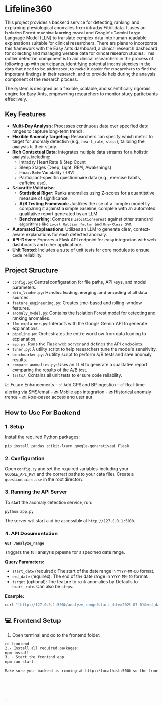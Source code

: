 # Lifeline360

This project provides a backend service for detecting, ranking, and explaining physiological anomalies from intraday Fitbit data. It uses an Isolation Forest machine learning model and Google's Gemini Large Language Model (LLM) to translate complex data into human-readable explanations suitable for clinical researchers. There are plans to incorporate this framework with the Easy Ants dashboard, a clinical research dashboard for collecting and managing werable data for clincal research studies. This outlier detection component is to aid clinical researchers in the process of following up with participants, identifying potential inconsistencies in the data that need to be addressed, to make it easier for researchers to find the important findings in their research, and to provide help during the analysis component of the research process. 

The system is designed as a flexible, scalable, and scientifically rigorous engine for Easy Ants, empowering researchers to monitor study participants effectively.

## Key Features

- **Multi-Day Analysis**: Processes continuous data over specified date ranges to capture long-term trends.
- **Flexible Anomaly Targeting**: Researchers can specify which metric to target for anomaly detection (e.g., `heart_rate`, `steps`), tailoring the analysis to their study.
- **Rich Contextual Data**: Integrates multiple data streams for a holistic analysis, including:
    - Intraday Heart Rate & Step Count
    - Sleep Stages (Deep, Light, REM, Awakenings)
    - Heart Rate Variability (HRV)
    - Participant-specific questionnaire data (e.g., exercise habits, caffeine use).
- **Scientific Validation**:
    - **Statistical Rigor**: Ranks anomalies using Z-scores for a quantitative measure of significance.
    - **A/B Testing Framework**: Justifies the use of a complex model by comparing it against a simple baseline, complete with an automated qualitative report generated by an LLM.
    - **Benchmarking**: Compares `IsolationForest` against other standard algorithms like `Local Outlier Factor` and `One-Class SVM`.
- **Automated Explanations**: Utilizes an LLM to generate clear, context-aware explanations for each detected anomaly.
- **API-Driven**: Exposes a Flask API endpoint for easy integration with web dashboards and other applications.
- **Unit Tested**: Includes a suite of unit tests for core modules to ensure code reliability.

## Project Structure

-   `config.py`: Central configuration for file paths, API keys, and model parameters.
-   `data_loader.py`: Handles loading, merging, and encoding of all data sources.
-   `feature_engineering.py`: Creates time-based and rolling-window features.
-   `anomaly_model.py`: Contains the Isolation Forest model for detecting and ranking anomalies.
-   `llm_explainer.py`: Interacts with the Google Gemini API to generate explanations.
-   `pipeline.py`: Orchestrates the entire workflow from data loading to explanation.
-   `app.py`: Runs the Flask web server and defines the API endpoints.
-   `tuner.py`: A utility script to help researchers tune the model's sensitivity.
-   `benchmarker.py`: A utility script to perform A/B tests and save anomaly results.
-   `compare_anomalies.py`: Uses an LLM to generate a qualitative report comparing the results of the A/B test.
-   `tests/`: Contains all unit tests to ensure code reliability.

  📈 Future Enhancements
     - ✅ Add GPS and BP ingestion
     - ✅ Real-time alerting via SMS/email
     - 🔜 Mobile app integration
     - 🔜 Historical anomaly trends
     - 🔜 Role-based access and user aut


## How to Use For Backend

### 1. Setup
Install the required Python packages:
```bash
pip install pandas scikit-learn google-generativeai Flask
```

### 2. Configuration
Open `config.py` and set the required variables, including your `GOOGLE_API_KEY` and the correct paths to your data files. Create a `questionnaire.csv` in the root directory.

### 3. Running the API Server
To start the anomaly detection service, run:
```bash
python app.py
```
The server will start and be accessible at `http://127.0.0.1:5000`.

### 4. API Documentation

**`GET /analyze_range`**

Triggers the full analysis pipeline for a specified date range.

**Query Parameters:**
-   `start_date` (required): The start of the date range in `YYYY-MM-DD` format.
-   `end_date` (required): The end of the date range in `YYYY-MM-DD` format.
-   `target` (optional): The feature to rank anomalies by. Defaults to `heart_rate`. Can also be `steps`.

**Example:**
```bash
curl "[http://127.0.0.1:5000/analyze_range?start_date=2025-07-01&end_date=2025-07-07&target=heart_rate](http://127.0.0.1:5000/analyze_range?start_date=2025-07-01&end_date=2025-07-07&target=heart_rate)"
```

## 💻 Frontend Setup

1. Open terminal and go to the frontend folder:
```bash
cd frontend
2.- Install all required packages:
npm install
3. - Start the frontend app:
npm run start

Make sure your backend is running at http://localhost:5000 so the frontend can fetch data and display anomaly alerts.






- 
